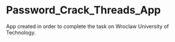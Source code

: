 # Password_Crack_Threads_App
App created in order to complete the task on Wroclaw University of Technology.
